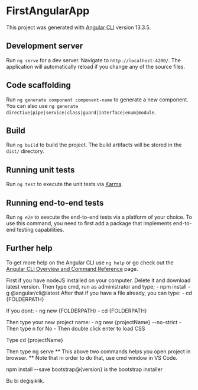 # FirstAngularApp

This project was generated with [Angular CLI](https://github.com/angular/angular-cli) version 13.3.5.

## Development server

Run `ng serve` for a dev server. Navigate to `http://localhost:4200/`. The application will automatically reload if you change any of the source files.

## Code scaffolding

Run `ng generate component component-name` to generate a new component. You can also use `ng generate directive|pipe|service|class|guard|interface|enum|module`.

## Build

Run `ng build` to build the project. The build artifacts will be stored in the `dist/` directory.

## Running unit tests

Run `ng test` to execute the unit tests via [Karma](https://karma-runner.github.io).

## Running end-to-end tests

Run `ng e2e` to execute the end-to-end tests via a platform of your choice. To use this command, you need to first add a package that implements end-to-end testing capabilities.

## Further help

To get more help on the Angular CLI use `ng help` or go check out the [Angular CLI Overview and Command Reference](https://angular.io/cli) page.




First if you have nodeJS installed on your computer. Delete it and download latest version.
Then type cmd, run as administrator and type;
    - npm install -g @angular/cli@latest
After that if you have a file already, you can type:
    - cd {FOLDERPATH}

If you dont:
    - ng new {FOLDERPATH} 
    - cd {FOLDERPATH}

Then type your new project name:
    - ng new {projectName} --no-strict
    - Then type n for No
    - Then double click enter to load CSS

Type cd {projectName}

Then type ng serve
** This above two commands helps you open project in browser.
    ** Note that in order to do that, use cmd window in VS Code.

npm install --save bootstrap@{version} is the bootstrap installer


Bu bi değişiklik.